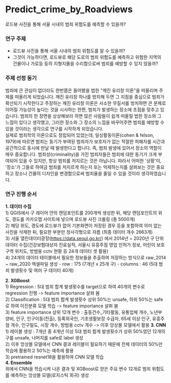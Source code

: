 # Predict_crime_by_Roadviews
로드뷰 사진을 통해 서울 시내의 범죄 위험도를 예측할 수 있을까?


### 연구 주제
- 로드뷰 사진을 통해 서울 시내의 범죄 위험도를 알 수 있을까?
- 그것이 가능하다면, 로드뷰로 해당 도로의 범죄 위험도를 예측하고 위험한 지역의 건물이나 가로등 등의 지형지물을 수리함으로써 범죄를 예방할 수 있지 않을까?

### 주제 선정 동기
  범죄에 큰 관심이 없더라도 한번쯤은 들어봤을 법한 "깨진 유리창 이론"을 떠올리며 주제를 떠올리게 되었습니다. 깨진 유리창 하나를 방치해 두면 그 지점을 중심으로 범죄가 확산되기 시작한다고 주장하는 깨진 유리창 이론은 사소한 무질서를 방치하면 큰 문제로 이어질 가능성이 높다는 것을 시사하는 한편, 범죄가 발생하는 장소에 초점을 맞추고 있습니다. 범죄의 한 장면을 상상해보라 하면 많은 사람들이 쉽게 떠올릴 법한 장소와 그 느낌이 있다고 생각했고, 그러한 장소와 그 장소의 느낌을 바꾸어주면 범죄를 예방할 수 있을 것이라는 생각으로 연구를 시작하게 되었습니다.  
  실제로 범죄학의 이론으로도 정립되어 있었는데, 일상활동이론(cohen & felson, 1979)에 따르면 범죄는 동기가 부여된 범죄자가 보호자가 없는 적절한 피해자를 시간과 공간적으로 동시에 만날 때 발생한다고 합니다. 즉, 범죄 발생에 있어서 장소의 역할이 매우 중요합니다. 범죄성(criminality)을 가진 범죄자들은 범죄에 대한 동기가 크게 부여되어 있을 수 있지만, 항상 범죄를 저지르는 것은 아닙니다. 따라서 어떠한 '상황'이, '장소'가 그들로 하여금 범죄를 저지르게 하는지 또는 억제하는지를 살펴보는 것은 중요하고 장소나 건물의 디자인을 변경함으로써 범죄율을 줄일 수 있을 것이라 생각하였습니다.
  
  ### 연구 진행 순서
  **1. 데이터 수집**     
      1) QGIS에서 구 레이어 안의 랜덤포인트를 200개씩 생성한 뒤, 해당 랜덤포인트의 위도, 경도를 카카오맵 사이트에 넣으며 로드뷰 사진        크롤링 (총 5000개)  
      2) 해당 위도, 경도에 로드뷰가 없어 기본화면이 저장된 경우 등을 포함하여 의미 없는 사진을 삭제한 뒤, 필요한 부분만 정사각형으로 자름 (최종 데이터 개수 2663개)  
      3) 서울 열린데이터광장(https://data.seoul.go.kr/) 에서 2014년 ~ 2020년 구 단위 데이터 수집(건강보험대상자 진료실적, 서울시 유흥주점 영업 인허가 정보, 어린이 보호구역 위치도, 방범용 cctv 현황 등 24개 데이터 셋 활용)  
      4) 24개의 데이터 테이블에서 필요한 정보들을 추출하여 저장하는 방식으로 raw_2014 ~ raw_2020 엑셀파일 생성
        - row : 175 (7개년 x 25개 구)
        - columns : 46 (5대 범죄 발생횟수 및 여러 구 데이터 40개)

  **2. XGBoost**      
      1) Regression : 5대 범죄 합계 발생횟수를 target으로 하여 40개의 변수로 regression 진행 -> feature importance 살펴 봄  
      2) Classification : 5대 범죄 합계 발생횟수 상위 50%는 unsafe, 하위 50%는 safe로 하여 이진분류 모델 학습 -> feature importance 살펴 봄  
      3) feature importance 상위 12개 변수 : 출동건수_기타활동, 유통업체 개수, 노년부양비, 인구, 인구이동(전출), 등록외국인, 기초생활보장 수급자, 65세 이상 인구, 유흥주점 개수, 인구밀도, 시장 개수, 방범용 cctv 개수 -> 이후 앙상블 모델에서 활용
  **3. CNN**     
      1) 레이블 생성 : 7개년 중 4개년 이상 5대 범죄 합계 발생횟수가 상위 50%였던 12개의 구를 unsafe, 나머지를 safe로 label 생성  
      2) 이후 앙상블 모델에서 CNN 결과 레이블이 필요하기 때문에 전체 데이터의 50%만 학습에 활용하고 50%는 예측에 활용  
      3) pretrained resnet18을 활용하여 CNN 모델 학습  
  **4. Ensemble**  
      위에서 CNN을 학습시켜 나온 결과 및 XGBoost로 얻은 주요 변수 12개로 범죄 위험도를 예측하는 앙상블 모델(로지스틱 회귀) 생성

